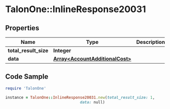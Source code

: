 # TalonOne::InlineResponse20031

## Properties

Name | Type | Description | Notes
------------ | ------------- | ------------- | -------------
**total_result_size** | **Integer** |  | 
**data** | [**Array&lt;AccountAdditionalCost&gt;**](AccountAdditionalCost.md) |  | 

## Code Sample

```ruby
require 'TalonOne'

instance = TalonOne::InlineResponse20031.new(total_result_size: 1,
                                 data: null)
```


